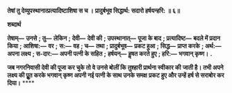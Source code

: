 **तेषां तु देव्युपस्थानात्प्रत्यादिष्टाशिषा स च ।** **प्रादुर्बभूव सिद्धार्थ: सदारो हर्षयन्हरि: ॥ ६॥** 

**शब्दार्थ** 

**तेषाम्—** **उनसे** **; तु—** **लेकिन** **; देवी—** **देवी की** **; उपस्थानात्—** **पूजा के बाद** **; प्रत्यादिष्ट—** **बदले में प्रदान किया** **; आशिषा:—** **वर** **;** **स:—** **वह** **; च—** **तथा** **; प्रादुर्बभूव—** **प्रकट हुआ** **; सिद्ध—** **प्राप्त करके** **; अर्थ:—** **अपना लक्ष्य** **; स-दार:—** **अपनी पत्नी के सहित** **;** **हर्षयन्—** **हॢषत करते हुए** **; हरि:—** **भगवान् कृष्ण।** **.** 

**जब नगरनिवासी देवी की पूजा कर चुके तो वे उनसे बोलीं कि तुश्हारी प्रार्थना स्वीकार की** **जाती है। तभी अपने लक्ष्य की पूॢत करके भगवान् कृष्ण अपनी नई पत्नी के साथ उनके समक्ष** **प्रकट हुए और उन्हें हर्ष से सराबोर कर दिया।** **** 